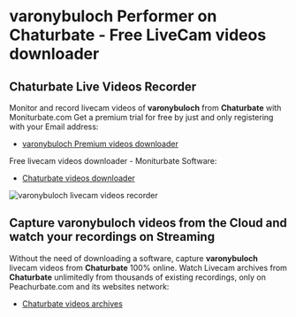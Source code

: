 # varonybuloch Performer on Chaturbate - Free LiveCam videos downloader

## Chaturbate Live Videos Recorder

Monitor and record livecam videos of **varonybuloch** from **Chaturbate** with Moniturbate.com
Get a premium trial for free by just and only registering with your Email address:
* [varonybuloch Premium videos downloader](https://moniturbate.com/request-demo-licence-key.html)

Free livecam videos downloader - Moniturbate Software:
* [Chaturbate videos downloader](https://moniturbate.com/moniturbate-download-software.html)

![varonybuloch livecam videos recorder](https://peachurnet.com/templates/moniturbate-software.png)


## Capture varonybuloch videos from the Cloud and watch your recordings on Streaming

Without the need of downloading a software, capture **varonybuloch** livecam videos from **Chaturbate** 100% online.
Watch Livecam archives from **Chaturbate** unlimitedly from thousands of existing recordings, only on Peachurbate.com and its websites network:
* [Chaturbate videos archives](https://peachurnet.com/)